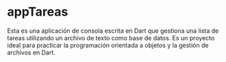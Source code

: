 # appTareas
Esta es una aplicación de consola escrita en Dart que gestiona una lista de tareas utilizando un archivo de texto como base de datos.
Es un proyecto ideal para practicar la programación orientada a objetos y la gestión de archivos en Dart.
